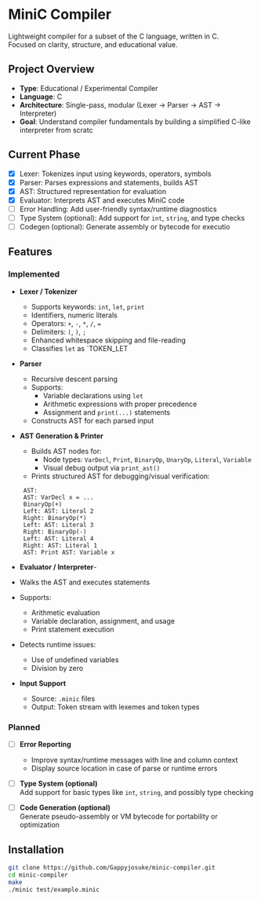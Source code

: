 # MiniC Compiler

Lightweight compiler for a subset of the C language, written in C.  
Focused on clarity, structure, and educational value.

## Project Overview

- **Type**: Educational / Experimental Compiler
- **Language**: C
- **Architecture**: Single-pass, modular (Lexer → Parser → AST → Interpreter)
- **Goal**: Understand compiler fundamentals by building a simplified C-like interpreter from scratc

## Current Phase


- [x] Lexer: Tokenizes input using keywords, operators, symbols  
- [x] Parser: Parses expressions and statements, builds AST  
- [x] AST: Structured representation for evaluation  
- [x] Evaluator: Interprets AST and executes MiniC code  
- [ ] Error Handling: Add user-friendly syntax/runtime diagnostics  
- [ ] Type System (optional): Add support for `int`, `string`, and type checks  
- [ ] Codegen (optional): Generate assembly or bytecode for executio

## Features

### Implemented

- **Lexer / Tokenizer**
  - Supports keywords: `int`, `let`, `print`
  - Identifiers, numeric literals
  - Operators: `+`, `-`, `*`, `/`, `=`
  - Delimiters: `(`, `)`, `;`
  - Enhanced whitespace skipping and file-reading
  - Classifies `let` as `TOKEN_LET

- **Parser**
  - Recursive descent parsing
  - Supports:
    - Variable declarations using `let`
    - Arithmetic expressions with proper precedence
    - Assignment and `print(...)` statements
  - Constructs AST for each parsed input

- **AST Generation & Printer**
  - Builds AST nodes for:
    - Node types: `VarDecl`, `Print`, `BinaryOp`, `UnaryOp`, `Literal`, `Variable`
    - Visual debug output via `print_ast()`    
  - Prints structured AST for debugging/visual verification:
  ```text
   AST:
   AST: VarDecl x = ...
   BinaryOp(+)
   Left: AST: Literal 2
   Right: BinaryOp(*)
   Left: AST: Literal 3
   Right: BinaryOp(-)
   Left: AST: Literal 4
   Right: AST: Literal 1
   AST: Print AST: Variable x 
  ```
- **Evaluator / Interpreter**-
- Walks the AST and executes statements
- Supports:
  - Arithmetic evaluation
  - Variable declaration, assignment, and usage
  - Print statement execution
- Detects runtime issues:
  - Use of undefined variables
  - Division by zero

- **Input Support**
   - Source: `.minic` files
   - Output: Token stream with lexemes and token types

### Planned

- [ ] **Error Reporting**
  - Improve syntax/runtime messages with line and column context
  - Display source location in case of parse or runtime errors

- [ ] **Type System (optional)**  
  Add support for basic types like `int`, `string`, and possibly type checking

- [ ] **Code Generation (optional)**  
  Generate pseudo-assembly or VM bytecode for portability or optimization


## Installation

```bash
git clone https://github.com/Gappyjosuke/minic-compiler.git
cd minic-compiler
make
./minic test/example.minic
